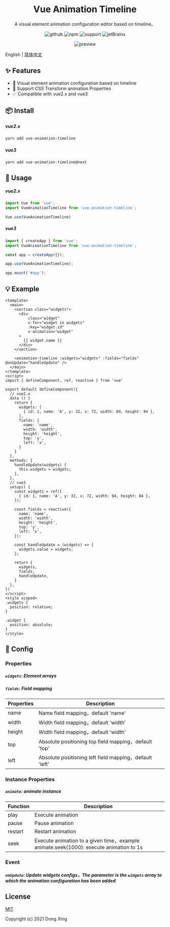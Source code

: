 <h1 align="center">Vue Animation Timeline</h1>

<div align="center">

A visual element animation configuration editor based on timeline。

![github][github] ![npm][npm] ![support][support] ![jetBrains][jetBrains]

![preview](./docs/preview.gif)

[github]:https://img.shields.io/github/license/WX-DongXing/vue-animation-timeline?style=flat&logo=github
[npm]:https://img.shields.io/npm/v/vue-animation-timeline?style=flat&logo=npm
[support]:https://img.shields.io/badge/support-2%263-%234FC08D?style=flat&logo=Vue.js
[jetBrains]:https://img.shields.io/badge/thanks-JetBrains-%23000?style=flat&logo=jetBrains
</div>

English | [简体中文](./docs/README.zh-CN.md)

## ✨ Features

- 🚀 Visual element animation configuration based on timeline
- 💫 Support CSS Transform animation Properties
- ✅ Compatible with vue2.x and vue3


## 📦 Install

##### vue2.x
```bash
yarn add vue-animation-timeline
```

##### vue3
```bash
yarn add vue-animation-timeline@next
```

## 🧐 Usage

##### vue2.x

```javascript
import Vue from 'vue';
import VueAnimationTimeline from 'vue-animation-timeline';

Vue.use(VueAnimationTimeline)
```

##### vue3

```javascript
import { createApp } from 'vue';
import VueAnimationTimeline from 'vue-animation-timeline';

const app = createApp({});

app.use(VueAnimationTimeline);

app.mount('#app');
```

## 💡 Example

```vue
<template>
  <main>
    <section class="widgets">
      <div
          class="widget"
          v-for="widget in widgets"
          :key="widget.id"
          v-animation="widget"
      >
        {{ widget.name }}
      </div>
    </section>
    
    <animation-timeline :widgets="widgets" :fields="fields" @onUpdate="handleUpdate" />
  </main>
</template>
<script>
import { defineComponent, ref, reactive } from 'vue'

export default defineComponent({
  // vue2.x
  data () {
    return {
      widgets: [
        { id: 1, name: 'A', y: 32, x: 72, width: 84, height: 84 },
      ],
      fields: {
        name: 'name',
        width: 'width',
        height: 'height',
        top: 'y',
        left: 'x',
      }
    }
  },
  methods: {
    handleUpdate(widgets) {
      this.widgets = widgets;
    },
  },
  // vue3
  setup() {
    const widgets = ref([
      { id: 1, name: 'A', y: 32, x: 72, width: 84, height: 84 },
    ]);

    const fields = reactive({
      name: 'name',
      width: 'width',
      height: 'height',
      top: 'y',
      left: 'x',
    });
    
    const handleUpdate = (widgets) => {
      widgets.value = widgets;
    };
    
    return {
      widgets,
      fields,
      handleUpdate,
    }
  },
})
</script>
<style scoped>
.widgets {
  position: relative;
}

.widget {
  position: absolute;
}
</style>
```

## 🔧 Config

### Properties
##### `widgets`: Element arrays
##### `fields`: Field mapping

| Properties     | Description                  |
|--------|---------------------|
| name   | Name field mapping，default 'name'                |
| width  | Width field mapping，default 'width'     |
| height | Width field mapping，default 'width'     |
| top    | Absolute positioning top field mapping，default 'top'  |
| left   | Absolute positioning left field mapping，default 'left' |

### Instance Properties
##### `animate`: animate instance

| Function     | Description                  |
|--------|---------------------|
|  play  | Execute animation               |
| pause  | Pause animation    |
| restart | Restart animation     |
| seek    | Execute animation to a given time，example animate.seek(1000): execute animation to 1s  |

### Event
##### `onUpdate`: Update widgets configs，The parameter is the `widgets` array to which the animation configuration has been added

## License
[MIT](http://opensource.org/licenses/MIT)

Copyright (c) 2021 Dong Xing
